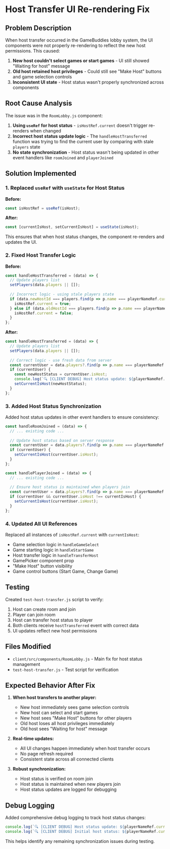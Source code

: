 # Host Transfer UI Re-rendering Fix

## Problem Description

When host transfer occurred in the GameBuddies lobby system, the UI components were not properly re-rendering to reflect the new host permissions. This caused:

1. **New host couldn't select games or start games** - UI still showed "Waiting for host" message
2. **Old host retained host privileges** - Could still see "Make Host" buttons and game selection controls
3. **Inconsistent UI state** - Host status wasn't properly synchronized across components

## Root Cause Analysis

The issue was in the `RoomLobby.js` component:

1. **Using `useRef` for host status** - `isHostRef.current` doesn't trigger re-renders when changed
2. **Incorrect host status update logic** - The `handleHostTransferred` function was trying to find the current user by comparing with stale `players` state
3. **No state synchronization** - Host status wasn't being updated in other event handlers like `roomJoined` and `playerJoined`

## Solution Implemented

### 1. Replaced `useRef` with `useState` for Host Status

**Before:**
```javascript
const isHostRef = useRef(isHost);
```

**After:**
```javascript
const [currentIsHost, setCurrentIsHost] = useState(isHost);
```

This ensures that when host status changes, the component re-renders and updates the UI.

### 2. Fixed Host Transfer Logic

**Before:**
```javascript
const handleHostTransferred = (data) => {
  // Update players list
  setPlayers(data.players || []);
  
  // Incorrect logic - using stale players state
  if (data.newHostId === players.find(p => p.name === playerNameRef.current)?.id) {
    isHostRef.current = true;
  } else if (data.oldHostId === players.find(p => p.name === playerNameRef.current)?.id) {
    isHostRef.current = false;
  }
};
```

**After:**
```javascript
const handleHostTransferred = (data) => {
  // Update players list
  setPlayers(data.players || []);
  
  // Correct logic - use fresh data from server
  const currentUser = data.players?.find(p => p.name === playerNameRef.current);
  if (currentUser) {
    const newHostStatus = currentUser.isHost;
    console.log(`🔍 [CLIENT DEBUG] Host status update: ${playerNameRef.current} is now host: ${newHostStatus}`);
    setCurrentIsHost(newHostStatus);
  }
};
```

### 3. Added Host Status Synchronization

Added host status updates in other event handlers to ensure consistency:

```javascript
const handleRoomJoined = (data) => {
  // ... existing code ...
  
  // Update host status based on server response
  const currentUser = data.players?.find(p => p.name === playerNameRef.current);
  if (currentUser) {
    setCurrentIsHost(currentUser.isHost);
  }
};

const handlePlayerJoined = (data) => {
  // ... existing code ...
  
  // Ensure host status is maintained when players join
  const currentUser = data.players?.find(p => p.name === playerNameRef.current);
  if (currentUser && currentUser.isHost !== currentIsHost) {
    setCurrentIsHost(currentUser.isHost);
  }
};
```

### 4. Updated All UI References

Replaced all instances of `isHostRef.current` with `currentIsHost`:

- Game selection logic in `handleGameSelect`
- Game starting logic in `handleStartGame`
- Host transfer logic in `handleTransferHost`
- GamePicker component prop
- "Make Host" button visibility
- Game control buttons (Start Game, Change Game)

## Testing

Created `test-host-transfer.js` script to verify:

1. Host can create room and join
2. Player can join room
3. Host can transfer host status to player
4. Both clients receive `hostTransferred` event with correct data
5. UI updates reflect new host permissions

## Files Modified

- `client/src/components/RoomLobby.js` - Main fix for host status management
- `test-host-transfer.js` - Test script for verification

## Expected Behavior After Fix

1. **When host transfers to another player:**
   - New host immediately sees game selection controls
   - New host can select and start games
   - New host sees "Make Host" buttons for other players
   - Old host loses all host privileges immediately
   - Old host sees "Waiting for host" message

2. **Real-time updates:**
   - All UI changes happen immediately when host transfer occurs
   - No page refresh required
   - Consistent state across all connected clients

3. **Robust synchronization:**
   - Host status is verified on room join
   - Host status is maintained when new players join
   - Host status updates are logged for debugging

## Debug Logging

Added comprehensive debug logging to track host status changes:

```javascript
console.log(`🔍 [CLIENT DEBUG] Host status update: ${playerNameRef.current} is now host: ${newHostStatus}`);
console.log(`🔍 [CLIENT DEBUG] Initial host status: ${playerNameRef.current} is host: ${currentUser.isHost}`);
```

This helps identify any remaining synchronization issues during testing. 